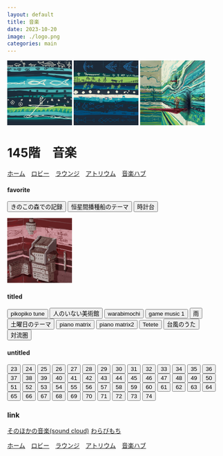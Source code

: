 ```yaml
---
layout: default
title: 音楽
date: 2023-10-20
image: ./logo.png
categories: main
---
```

<div class="row">
<img src="./illusts/83.png" width="150">
<img src="./illusts/85.png" width="150">
<img src="./illusts/153.png" width="150">
</div>



# 145階　音楽
[ホーム](./index)　[ロビー](144)　[ラウンジ](159)　[アトリウム](160)　[音楽ハブ](145)

#### favorite
<button onclick="btn('./musics/11.mp3', this)">きのこの森での記録</button>
<button onclick="btn('./musics/22.mp3', this)">恒星間播種船のテーマ</button>
<button onclick="btn('./musics/19.mp3', this)">時計台</button>

<div class="row">
<img src="./illusts/73.png" width="150">
</div>

#### titled
<div class="musicButton">
<button onclick="btn('./musics/8.mp3', this)">pikopiko tune</button>
<button onclick="btn('./musics/9.mp3', this)">人のいない美術館</button>
<button onclick="btn('./musics/10.mp3', this)">warabimochi</button>
<button onclick="btn('./musics/12.mp3', this)">game music 1</button>
<button onclick="btn('./musics/13.mp3', this)">雨</button>
<button onclick="btn('./musics/14.mp3', this)">土曜日のテーマ</button>
<button onclick="btn('./musics/15.mp3', this)">piano matrix</button>
<button onclick="btn('./musics/16.mp3', this)">piano matrix2</button>
<button onclick="btn('./musics/17.mp3', this)">Tetete</button>
<button onclick="btn('./musics/18.mp3', this)">台風のうた</button>
<button onclick="btn('./musics/20.mp3', this)">対流圏</button>
</div>

#### untitled
  <div class="musicButton">
  <button onclick="btn('./musics/23.mp3', this)">23</button>
  <button onclick="btn('./musics/24.mp3', this)">24</button>
  <button onclick="btn('./musics/25.mp3', this)">25</button>
  <button onclick="btn('./musics/26.mp3', this)">26</button>
  <button onclick="btn('./musics/27.mp3', this)">27</button>
  <button onclick="btn('./musics/28.mp3', this)">28</button>
  <button onclick="btn('./musics/29.mp3', this)">29</button>
  <button onclick="btn('./musics/30.mp3', this)">30</button>
  <button onclick="btn('./musics/31.mp3', this)">31</button>
  <button onclick="btn('./musics/32.mp3', this)">32</button>
  <button onclick="btn('./musics/33.mp3', this)">33</button>
  <button onclick="btn('./musics/34.mp3', this)">34</button>
  <button onclick="btn('./musics/35.mp3', this)">35</button>
  <button onclick="btn('./musics/36.mp3', this)">36</button>
  <button onclick="btn('./musics/37.mp3', this)">37</button>
  <button onclick="btn('./musics/38.mp3', this)">38</button>
  <button onclick="btn('./musics/39.mp3', this)">39</button>
  <button onclick="btn('./musics/40.mp3', this)">40</button>
  <button onclick="btn('./musics/41.mp3', this)">41</button>
  <button onclick="btn('./musics/42.mp3', this)">42</button>
  <button onclick="btn('./musics/43.mp3', this)">43</button>
  <button onclick="btn('./musics/44.mp3', this)">44</button>
  <button onclick="btn('./musics/45.mp3', this)">45</button>
  <button onclick="btn('./musics/46.mp3', this)">46</button>
  <button onclick="btn('./musics/47.mp3', this)">47</button>
  <button onclick="btn('./musics/48.mp3', this)">48</button>
  <button onclick="btn('./musics/49.mp3', this)">49</button>
  <button onclick="btn('./musics/50.mp3', this)">50</button>
  <button onclick="btn('./musics/51.mp3', this)">51</button>
  <button onclick="btn('./musics/52.mp3', this)">52</button>
  <button onclick="btn('./musics/53.mp3', this)">53</button>
  <button onclick="btn('./musics/54.mp3', this)">54</button>
  <button onclick="btn('./musics/55.mp3', this)">55</button>
  <button onclick="btn('./musics/56.mp3', this)">56</button>
  <button onclick="btn('./musics/57.mp3', this)">57</button>
  <button onclick="btn('./musics/58.mp3', this)">58</button>
  <button onclick="btn('./musics/59.mp3', this)">59</button>
  <button onclick="btn('./musics/60.mp3', this)">60</button>
  <button onclick="btn('./musics/61.mp3', this)">61</button>
  <button onclick="btn('./musics/62.mp3', this)">62</button>
  <button onclick="btn('./musics/63.mp3', this)">63</button>
  <button onclick="btn('./musics/64.mp3', this)">64</button>
  <button onclick="btn('./musics/65.mp3', this)">65</button>
  <button onclick="btn('./musics/66.mp3', this)">66</button>
  <button onclick="btn('./musics/67.mp3', this)">67</button>
  <button onclick="btn('./musics/68.mp3', this)">68</button>
  <button onclick="btn('./musics/69.mp3', this)">69</button>
  <button onclick="btn('./musics/70.mp3', this)">70</button>
  <button onclick="btn('./musics/71.mp3', this)">71</button>
  <button onclick="btn('./musics/72.mp3', this)">72</button>
  <button onclick="btn('./musics/73.mp3', this)">73</button>
  <button onclick="btn('./musics/74.mp3', this)">74</button>
  </div>


### link
[そのほかの音楽(sound cloud)](https://soundcloud.com/mikanixonable)
[わらびもち](2)


[ホーム](./index)　[ロビー](144)　[ラウンジ](159)　[アトリウム](160)　[音楽ハブ](145)